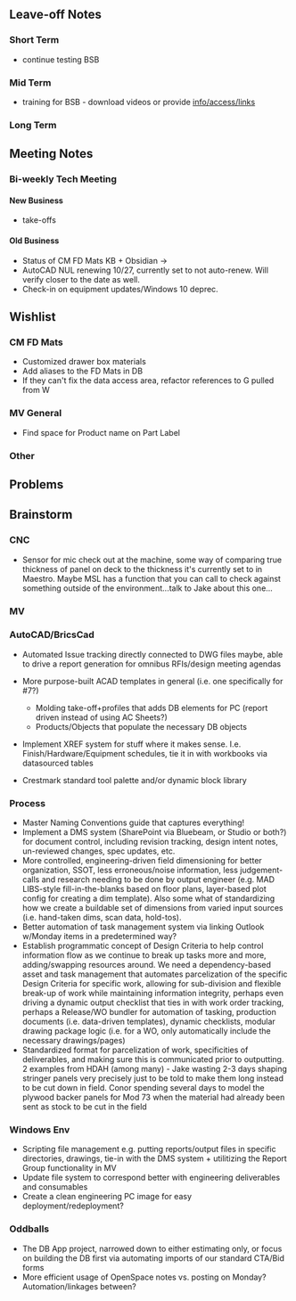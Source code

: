 ## Leave-off Notes

### Short Term
- continue testing BSB
### Mid Term

- training for BSB - download videos or provide [info/access/links](https://www.microvellum.com/resources/events/intro-to-toolbox-bsb-interface-familiarity-sept-8)
### Long Term

## Meeting Notes
### Bi-weekly Tech Meeting
#### New Business

- take-offs
#### Old Business
- Status of CM FD Mats KB + Obsidian -> 
- AutoCAD NUL renewing 10/27, currently set to not auto-renew. Will verify closer to the date as well. 
- Check-in on equipment updates/Windows 10 deprec.

## Wishlist

### CM FD Mats

- Customized drawer box materials
- Add aliases to the FD Mats in DB
- If they can't fix the data access area, refactor references to G pulled from W

### MV General

- Find space for Product name on Part Label

### Other

## Problems

## Brainstorm
### CNC
- Sensor for mic check out at the machine, some way of comparing true thickness of panel on deck to the thickness it's currently set to in Maestro. Maybe MSL has a function that you can call to check against something outside of the environment...talk to Jake about this one...
### MV
### AutoCAD/BricsCad
- Automated Issue tracking directly connected to DWG files maybe, able to drive a report generation for omnibus RFIs/design meeting agendas
- More purpose-built ACAD templates in general (i.e. one specifically for #7?)

	- Molding take-off+profiles that adds DB elements for PC (report driven instead of using AC Sheets?)
	- Products/Objects that populate the necessary DB objects
- Implement XREF system for stuff where it makes sense. I.e. Finish/Hardware/Equipment schedules, tie it in with workbooks via datasourced tables
- Crestmark standard tool palette and/or dynamic block library

### Process
- Master Naming Conventions guide that captures everything!
- Implement a DMS system (SharePoint via Bluebeam, or Studio or both?) for document control, including revision tracking, design intent notes, un-reviewed changes, spec updates, etc.
- More controlled, engineering-driven field dimensioning for better organization, SSOT, less erroneous/noise information, less judgement-calls and research needing to be done by output engineer (e.g. MAD LIBS-style fill-in-the-blanks based on floor plans, layer-based plot config for creating a dim template). Also some what of standardizing how we create a buildable set of dimensions from varied input sources (i.e. hand-taken dims, scan data, hold-tos).
- Better automation of task management system via linking Outlook w/Monday items in a predetermined way?
- Establish programmatic concept of Design Criteria to help control information flow as we continue to break up tasks more and more, adding/swapping resources around. We need a dependency-based asset and task management that automates parcelization of the specific Design Criteria for specific work, allowing for sub-division and flexible break-up of work while maintaining information integrity, perhaps even driving a dynamic output checklist that ties in with work order tracking, perhaps a Release/WO bundler for automation of tasking, production documents (i.e. data-driven templates), dynamic checklists, modular drawing package logic (i.e. for a WO, only automatically include the necessary drawings/pages)
- Standardized format for parcelization of work, specificities of deliverables, and making sure this is communicated prior to outputting. 2 examples from HDAH (among many) - Jake wasting 2-3 days shaping stringer panels very precisely just to be told to make them long instead to be cut down in field. Conor spending several days to model the plywood backer panels for Mod 73 when the material had already been sent as stock to be cut in the field

### Windows Env
- Scripting file management e.g. putting reports/output files in specific directories, drawings, tie-in with the DMS system + utilitizing the Report Group functionality in MV
- Update file system to correspond better with engineering deliverables and consumables
- Create a clean engineering PC image for easy deployment/redeployment?
### Oddballs
- The DB App project, narrowed down to either estimating only, or focus on building the DB first via automating imports of our standard CTA/Bid forms
- More efficient usage of OpenSpace notes vs. posting on Monday? Automation/linkages between?























